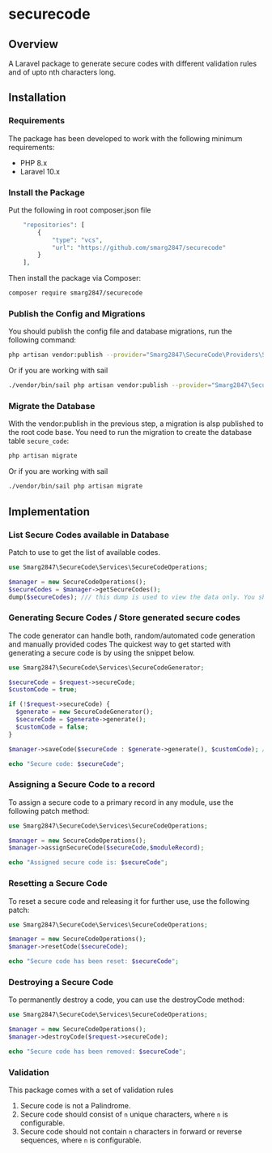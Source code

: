 # securecode

## Overview

A Laravel package to generate secure codes with different validation rules and of upto nth characters long.

## Installation


### Requirements

The package has been developed to work with the following minimum requirements:

- PHP 8.x
- Laravel 10.x

### Install the Package

Put the following in root composer.json file

```php
    "repositories": [
        {
            "type": "vcs",
            "url": "https://github.com/smarg2847/securecode"
        }
    ],
```

Then install the package via Composer:

```bash
composer require smarg2847/securecode
```

### Publish the Config and Migrations

You should publish the config file and database migrations, run the following command:
```bash
php artisan vendor:publish --provider="Smarg2847\SecureCode\Providers\SecureCodeProvider"
```
Or if you are working with sail
```bash
./vendor/bin/sail php artisan vendor:publish --provider="Smarg2847\SecureCode\Providers\SecureCodeProvider"
```

### Migrate the Database

With the vendor:publish in the previous step, a migration is alsp published to the root code base. You need to run the migration to create the database table `secure_code`:
```bash
php artisan migrate
```
Or if you are working with sail
```bash
./vendor/bin/sail php artisan migrate
```

## Implementation

### List Secure Codes available in Database

Patch to use to get the list of available codes.
```php
use Smarg2847\SecureCode\Services\SecureCodeOperations;

$manager = new SecureCodeOperations();
$secureCodes = $manager->getSecureCodes();
dump($secureCodes); /// this dump is used to view the data only. You should go with the standard flow and use the list appropriately.
```

### Generating Secure Codes / Store generated secure codes

The code generator can handle both, random/automated code generation and manually provided codes The quickest way to get started with generating a secure code is by using the snippet below.
```php
use Smarg2847\SecureCode\Services\SecureCodeGenerator;

$secureCode = $request->secureCode;
$customCode = true;

if (!$request->secureCode) {
  $generate = new SecureCodeGenerator();
  $secureCode = $generate->generate();
  $customCode = false;
}

$manager->saveCode($secureCode : $generate->generate(), $customCode); /// 2nd param is important as validations will be performed to the code passed in 1st param if customCode.

echo "Secure code: $secureCode";
```

### Assigning a Secure Code to a record

To assign a secure code to a primary record in any module, use the following patch method:

```php
use Smarg2847\SecureCode\Services\SecureCodeOperations;

$manager = new SecureCodeOperations();
$manager->assignSecureCode($secureCode,$moduleRecord);

echo "Assigned secure code is: $secureCode";
```

### Resetting a Secure Code

To reset a secure code and releasing it for further use, use the following patch:

```php
use Smarg2847\SecureCode\Services\SecureCodeOperations;

$manager = new SecureCodeOperations();
$manager->resetCode($secureCode);

echo "Secure code has been reset: $secureCode";
```

### Destroying a Secure Code

To permanently destroy a code, you can use the destroyCode method:

```php
use Smarg2847\SecureCode\Services\SecureCodeOperations;

$manager = new SecureCodeOperations();
$manager->destroyCode($request->secureCode);

echo "Secure code has been removed: $secureCode";
```
### Validation

This package comes with a set of validation rules
1. Secure code is not a Palindrome.
2. Secure code should consist of `n` unique characters, where `n` is configurable.
3. Secure code should not contain `n` characters in forward or reverse sequences, where `n` is configurable.

